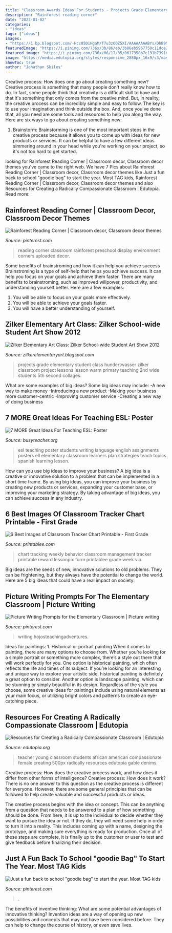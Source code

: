 ```yaml
---
title: "Classroom Awards Ideas For Students ~ Projects Grade Elementary Student Class Hundertwasser Zilker Classroom Project Lessons Lesson Warm Primary Teaching 2nd Wide Students 5th Second Collages"
description: "Rainforest reading corner"
date: "2023-01-02"
categories:
- "ideas"
tags: ["ideas"]
images:
- "https://1.bp.blogspot.com/-Hcc85DiHgaM/T7u3zOOZ5XI/AAAAAAAABYs/DhB9MIbhQps/s1600/IMG_0944.jpg"
featuredImage: "https://i.pinimg.com/736x/3b/86/eb/3b86eb5967750c11dce2b32a308f54fd.jpg"
featured_image: "https://i.pinimg.com/736x/06/17/35/0617358b7c131b7391652be6e0a2c5ef--classroom-environment-reading-corners.jpg"
image: "https://media.edutopia.org/styles/responsive_2880px_16x9/s3/masters/d7_images/alber-new-creatingradiciallycompassionateclass-500px.jpg"
ShowToc: true
author: "Johathan Skiles"
---
```



Creative process: How does one go about creating something new?
Creative process is something that many people don't really know how to do. In fact, some people think that creativity is a difficult skill to have and that it's something that only comes from the creative mind. But, in reality, the creative process can be incredibly simple and easy to follow. The key is to use your imagination and think outside the box. And, once you've done that, all you need are some tools and resources to help you along the way. Here are six ways to go about creating something new: 
1) Brainstorm: Brainstorming is one of the most important steps in the creative process because it allows you to come up with ideas for new products or services. It can be helpful to have a few different ideas simmering around in your head while you're working on your project, so it's not too hard to get started.

	

		
looking for Rainforest Reading Corner | Classroom decor, Classroom decor themes you've came to the right web. We have 7 Pics about Rainforest Reading Corner | Classroom decor, Classroom decor themes like Just a fun back to school &quot;goodie bag&quot; to start the year. Most TAG kids, Rainforest Reading Corner | Classroom decor, Classroom decor themes and also Resources for Creating a Radically Compassionate Classroom | Edutopia. Read more:
		
    
## Rainforest Reading Corner | Classroom Decor, Classroom Decor Themes

<img loading=lazy src="https://i.pinimg.com/736x/06/17/35/0617358b7c131b7391652be6e0a2c5ef--classroom-environment-reading-corners.jpg" onerror="this.onerror=null;this.src='https://tse4.mm.bing.net/th?id=OIP.ScgStJAtfB1Pq7nE70shlQHaJ3&amp;pid=15.1';" alt="Rainforest Reading Corner | Classroom decor, Classroom decor themes">

_Source: pinterest.com_

>reading corner classroom rainforest preschool display environment corners uploaded decor. 

	

Some benefits of brainstroming and how it can help you achieve success
Brainstroming is a type of self-help that helps you achieve success. It can help you focus on your goals and achieve them faster. There are many benefits to brainstroming, such as improved willpower, productivity, and understanding yourself better. Here are a few examples: 
1) You will be able to focus on your goals more effectively.
2) You will be able to achieve your goals faster.
3) You will have a better understanding of yourself.

    
## Zilker Elementary Art Class: Zilker School-wide Student Art Show 2012

<img loading=lazy src="https://1.bp.blogspot.com/-Hcc85DiHgaM/T7u3zOOZ5XI/AAAAAAAABYs/DhB9MIbhQps/s1600/IMG_0944.jpg" onerror="this.onerror=null;this.src='https://tse1.mm.bing.net/th?id=OIP.LPZFXeeJ7y5x3_3eDjx9JAHaJ4&amp;pid=15.1';" alt="Zilker Elementary Art Class: Zilker School-wide Student Art Show 2012">

_Source: zilkerelementaryart.blogspot.com_

>projects grade elementary student class hundertwasser zilker classroom project lessons lesson warm primary teaching 2nd wide students 5th second collages. 

	

What are some examples of big ideas?
Some big ideas may include: 
-A new way to make money 
-Introducing a new product 
-Making your business more customer-centric 
-Improving customer service 
-Creating a new way of doing business

    
## 7 MORE Great Ideas For Teaching ESL: Poster

<img loading=lazy src="http://busyteacher.org/uploads/posts/2012-07/1342486493_7-more-great-ideas-poster-web.jpg" onerror="this.onerror=null;this.src='https://tse3.mm.bing.net/th?id=OIP.e18CFnkXozAZ3Oy3bFhfswHaKe&amp;pid=15.1';" alt="7 MORE Great Ideas For Teaching ESL: Poster">

_Source: busyteacher.org_

>esl teaching poster students writing language english assignments posters ell elementary classroom learners plan strategies teach topics spanish learning lesson. 

	

How can you use big ideas to improve your business?
A big idea is a creative or innovative solution to a problem that can be implemented in a short time frame. By using big ideas, you can improve your business by creating new products or services, expanding your customer base, or improving your marketing strategy. By taking advantage of big ideas, you can achieve success in any industry.

    
## 6 Best Images Of Classroom Tracker Chart Printable - First Grade

<img loading=lazy src="http://www.printablee.com/postpic/2012/04/weekly-behavior-tracking-chart_418903.png" onerror="this.onerror=null;this.src='https://tse2.mm.bing.net/th?id=OIP.jOCySJmIzS3mVA0Qu4iblwHaKI&amp;pid=15.1';" alt="6 Best Images of Classroom Tracker Chart Printable - First Grade">

_Source: printablee.com_

>chart tracking weekly behavior classroom management tracker printable reward lessonpix form printablee grade week via. 

	

Big ideas are the seeds of new, innovative solutions to old problems. They can be frightening, but they always have the potential to change the world. Here are 5 big ideas that could have a real impact on society:

    
## Picture Writing Prompts For The Elementary Classroom | Picture Writing

<img loading=lazy src="https://i.pinimg.com/736x/3b/86/eb/3b86eb5967750c11dce2b32a308f54fd.jpg" onerror="this.onerror=null;this.src='https://tse2.mm.bing.net/th?id=OIP.03XAPoN0_I5CA-zz_fUt_wHaLH&amp;pid=15.1';" alt="Picture Writing Prompts for the Elementary Classroom | Picture writing">

_Source: pinterest.com_

>writing hojosteachingadventures. 

	

Ideas for paintings: 1. Historical or portrait painting
When it comes to painting, there are many options to choose from. Whether you’re looking for a simple portrait or something more complex, there’s a style out there that will work perfectly for you. One option is historical painting, which often reflects the life and times of its subject. If you’re looking for an interesting and unique way to explore your artistic side, historical painting is definitely a great option to consider. Another option is landscape painting, which can be stunning or simply beautiful in its design. Regardless of the style you choose, some creative ideas for paintings include using natural elements as your main focus, or utilizing bright colors and patterns to create an eye-catching piece.

    
## Resources For Creating A Radically Compassionate Classroom | Edutopia

<img loading=lazy src="https://media.edutopia.org/styles/responsive_2880px_16x9/s3/masters/d7_images/alber-new-creatingradiciallycompassionateclass-500px.jpg" onerror="this.onerror=null;this.src='https://tse3.mm.bing.net/th?id=OIP.7poCvq8acTTGFXQHkCtjHQHaEK&amp;pid=15.1';" alt="Resources for Creating a Radically Compassionate Classroom | Edutopia">

_Source: edutopia.org_

>teacher young classroom students african american compassionate female creating 500px radically resources edutopia gable denims. 

	

Creative process: How does the creative process work, and how does it differ from other forms of intelligence?
Creative process: How does it work?
There is no one answer to this question as the creative process is different for everyone. However, there are some general principles that can be followed to help create valuable and successful products or ideas. 

The creative process begins with the idea or concept. This can be anything from a question that needs to be answered to a plan of how something should be done. From here, it is up to the individual to decide whether they want to pursue the idea or not. If they do, they will need some help in order to turn it into a reality. This includes coming up with a name, designing the prototype, and making sure everything is ready for production. Once all of these steps are complete, it is finally up to the customer or user to test and give feedback before finalizing their decision.

    
## Just A Fun Back To School &quot;goodie Bag&quot; To Start The Year. Most TAG Kids

<img loading=lazy src="https://i.pinimg.com/736x/87/5c/c4/875cc459bf7914a7b2f08b5324cb04de.jpg" onerror="this.onerror=null;this.src='https://tse1.mm.bing.net/th?id=OIP.q0o0lEgNMZT9wQIEbVfEtgHaJ3&amp;pid=15.1';" alt="Just a fun back to school &quot;goodie bag&quot; to start the year. Most TAG kids">

_Source: pinterest.com_

>. 

	

The benefits of inventive thinking: What are some potential advantages of innovative thinking?
Invention ideas are a way of opening up new possibilities and concepts that may not have been considered before. They can help to change the course of history, or even save lives.

